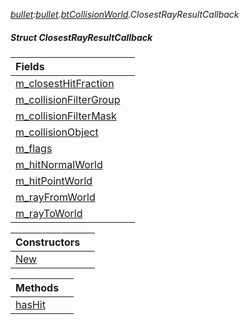 _[bullet](../../modules/bullet/bullet-module.md):[bullet](../../modules/bullet/bullet-module.md).[btCollisionWorld](../../modules/bullet/bullet-btcollisionworld.md).ClosestRayResultCallback_
##### Struct ClosestRayResultCallback

| Fields | |
|:---|:---|
| [m\_closestHitFraction](bullet-btcollisionworld-closestrayresultcallback-m_closesthitfraction.md) |  |
| [m\_collisionFilterGroup](bullet-btcollisionworld-closestrayresultcallback-m_collisionfiltergroup.md) |  |
| [m\_collisionFilterMask](bullet-btcollisionworld-closestrayresultcallback-m_collisionfiltermask.md) |  |
| [m\_collisionObject](bullet-btcollisionworld-closestrayresultcallback-m_collisionobject.md) |  |
| [m\_flags](bullet-btcollisionworld-closestrayresultcallback-m_flags.md) |  |
| [m\_hitNormalWorld](bullet-btcollisionworld-closestrayresultcallback-m_hitnormalworld.md) |  |
| [m\_hitPointWorld](bullet-btcollisionworld-closestrayresultcallback-m_hitpointworld.md) |  |
| [m\_rayFromWorld](bullet-btcollisionworld-closestrayresultcallback-m_rayfromworld.md) |  |
| [m\_rayToWorld](bullet-btcollisionworld-closestrayresultcallback-m_raytoworld.md) |  |

| Constructors | |
|:---|:---|
| [New](bullet-btcollisionworld-closestrayresultcallback-new.md) |  |

| Methods | |
|:---|:---|
| [hasHit](bullet-btcollisionworld-closestrayresultcallback-hashit.md) |  |
